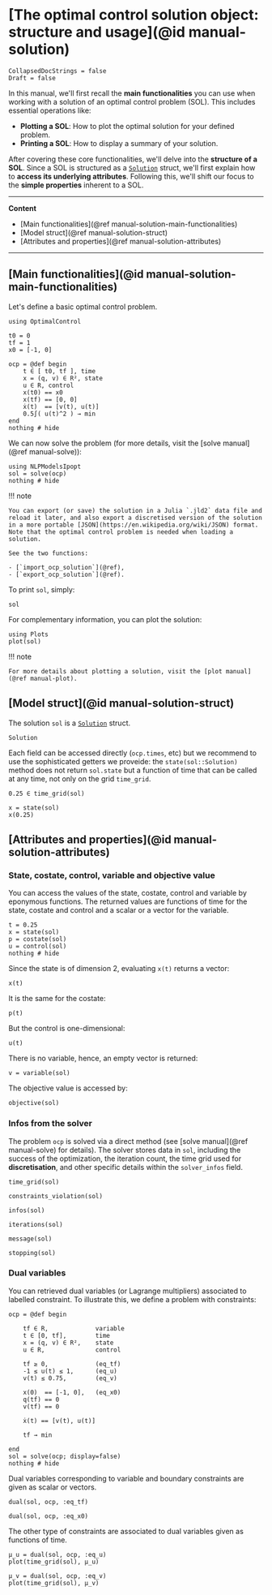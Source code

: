 # [The optimal control solution object: structure and usage](@id manual-solution)

```@meta
CollapsedDocStrings = false
Draft = false
```

In this manual, we'll first recall the **main functionalities** you can use when working with a solution of an optimal control problem (SOL). This includes essential operations like:

* **Plotting a SOL**: How to plot the optimal solution for your defined problem.
* **Printing a SOL**: How to display a summary of your solution.

After covering these core functionalities, we'll delve into the **structure of a SOL**. Since a SOL is structured as a [`Solution`](@ref) struct, we'll first explain how to **access its underlying attributes**. Following this, we'll shift our focus to the **simple properties** inherent to a SOL.

---

**Content**

- [Main functionalities](@ref manual-solution-main-functionalities)
- [Model struct](@ref manual-solution-struct)
- [Attributes and properties](@ref manual-solution-attributes)

---

## [Main functionalities](@id manual-solution-main-functionalities)

Let's define a basic optimal control problem.

```@example main
using OptimalControl

t0 = 0
tf = 1
x0 = [-1, 0]

ocp = @def begin
    t ∈ [ t0, tf ], time
    x = (q, v) ∈ R², state
    u ∈ R, control
    x(t0) == x0
    x(tf) == [0, 0]
    ẋ(t)  == [v(t), u(t)]
    0.5∫( u(t)^2 ) → min
end
nothing # hide
```

We can now solve the problem (for more details, visit the [solve manual](@ref manual-solve)):

```@example main
using NLPModelsIpopt
sol = solve(ocp)
nothing # hide
```

!!! note

    You can export (or save) the solution in a Julia `.jld2` data file and reload it later, and also export a discretised version of the solution in a more portable [JSON](https://en.wikipedia.org/wiki/JSON) format. Note that the optimal control problem is needed when loading a solution.

    See the two functions:

    - [`import_ocp_solution`](@ref),
    - [`export_ocp_solution`](@ref).

To print `sol`, simply:

```@example main
sol
```

For complementary information, you can plot the solution:

```@example main
using Plots
plot(sol)
```

!!! note

    For more details about plotting a solution, visit the [plot manual](@ref manual-plot).

## [Model struct](@id manual-solution-struct)

The solution `sol` is a [`Solution`](@ref) struct.

```@docs; canonical=false
Solution
```

Each field can be accessed directly (`ocp.times`, etc) but we recommend to use the sophisticated getters we proveide: the `state(sol::Solution)` method does not return `sol.state` but a function of time that can be called at any time, not only on the grid `time_grid`.

```@example main
0.25 ∈ time_grid(sol)
```

```@example main
x = state(sol)
x(0.25)
```

## [Attributes and properties](@id manual-solution-attributes)

### State, costate, control, variable and objective value

You can access the values of the state, costate, control and variable by eponymous functions. The returned values are functions of time for the state, costate and control and a scalar or a vector for the variable.

```@example main
t = 0.25
x = state(sol)
p = costate(sol)
u = control(sol)
nothing # hide
```

Since the state is of dimension 2, evaluating `x(t)` returns a vector:
```@example main
x(t)
```

It is the same for the costate:
```@example main
p(t)
```

But the control is one-dimensional:
```@example main
u(t)
```

There is no variable, hence, an empty vector is returned:
```@example main
v = variable(sol)
```

The objective value is accessed by:
```@example main
objective(sol)
```

### Infos from the solver

The problem `ocp` is solved via a direct method (see [solve manual](@ref manual-solve) for details). The solver stores data in `sol`, including the success of the optimization, the iteration count, the time grid used for **discretisation**, and other specific details within the `solver_infos` field.

```@example main
time_grid(sol)
```

```@example main
constraints_violation(sol)
```

```@example main
infos(sol)
```

```@example main
iterations(sol)
```

```@example main
message(sol)
```

```@example main
stopping(sol)
```

### Dual variables

You can retrieved dual variables (or Lagrange multipliers) associated to labelled constraint. To illustrate this, we define a problem with constraints:

```@example main
ocp = @def begin

    tf ∈ R,             variable
    t ∈ [0, tf],        time
    x = (q, v) ∈ R²,    state
    u ∈ R,              control

    tf ≥ 0,             (eq_tf)
    -1 ≤ u(t) ≤ 1,      (eq_u)
    v(t) ≤ 0.75,        (eq_v)

    x(0)  == [-1, 0],   (eq_x0)
    q(tf) == 0
    v(tf) == 0

    ẋ(t) == [v(t), u(t)]

    tf → min

end
sol = solve(ocp; display=false)
nothing # hide
```

Dual variables corresponding to variable and boundary constraints are given as scalar or vectors.

```@example main
dual(sol, ocp, :eq_tf)
```

```@example main
dual(sol, ocp, :eq_x0)
```

The other type of constraints are associated to dual variables given as functions of time.

```@example main
μ_u = dual(sol, ocp, :eq_u)
plot(time_grid(sol), μ_u)
```

```@example main
μ_v = dual(sol, ocp, :eq_v)
plot(time_grid(sol), μ_v)
```